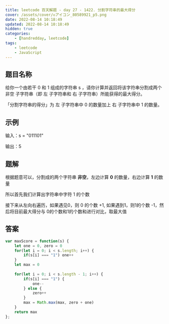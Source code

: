```yaml
---
title: leetcode 百天解题 - day 27 - 1422. 分割字符串的最大得分
cover: /assets/cover/◇アイコン_80589921_p5.png
date: 2022-08-14 10:18:49
updated: 2022-08-14 10:18:49
hidden: true
categories:
    - [handredday, leetcode]
tags:
    - leetcode
    - JavaScript
---
```


## 题目名称

给你一个由若干 0 和 1 组成的字符串 s ，请你计算并返回将该字符串分割成两个 非空 子字符串（即 左 子字符串和 右 子字符串）所能获得的最大得分。

「分割字符串的得分」为 左 子字符串中 0 的数量加上 右 子字符串中 1 的数量。

## 示例

输入：s = "011101"

输出：5 

## 题解

根据题意可以，分割成的两个字符串 **非空**，左边计算 **0** 的数量，右边计算 **1** 的数量

所以首先我们计算出字符串中字符 1 的个数

接下来从左向右遍历，如果遇见0，则 0 的个数 +1, 如果遇到1，则1的个数 -1，然后将目前最大得分与 0的个数和1的个数和进行对比，取最大值

## 答案

~~~js
var maxScore = function(s) {
    let one = 0, zero = 0
    for(let i = 0; i < s.length; i++) {
        if(s[i] === "1") one++
    }
    let max = 0
    
    for(let i = 0; i < s.length - 1; i++) {
        if(s[i] === "1") {
            one--
        } else {
            zero++
        }
        max = Math.max(max, zero + one)
    }
    return max
};
~~~
